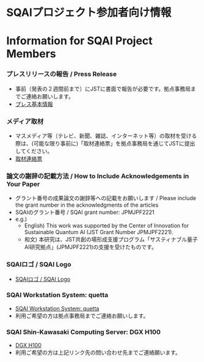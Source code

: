 # SQAIプロジェクト参加者向け情報

# Information for SQAI Project Members

### プレスリリースの報告 / Press Release

* 事前（発表の２週間前まで）にJSTに書面で報告が必要です。拠点事務局までご連絡お願いします。
* [プレス基本情報](https://www.jst.go.jp/pf/platform/file/puresu_kihonn_zyouhou.xlsx)

### メディア取材

* マスメディア等（テレビ、新聞、雑誌、インターネット等）の取材を受ける際は、(可能な限り事前に)「取材連絡票」を拠点事務局を通じてJSTに提出してください。
* [取材連絡票](https://www.jst.go.jp/pf/platform/file/syuzai_rennrakuhyou.xlsx)

### 論文の謝辞の記載方法 / How to Include Acknowledgements in Your Paper

* グラント番号の成果論文の謝辞等への記載をお願いします / Please include the grant number in the acknowledgments of the articles
* SQAIのグラント番号 / SQAI grant number: JPMJPF2221
* e.g.)
  * English) This work was supported by the Center of Innovation for Sustainable Quantum AI (JST Grant Number JPMJPF2221).
  * 和文) 本研究は、JST共創の場形成支援プログラム「サスティナブル量子AI研究拠点」(JPMJPF2221)の支援を受けたものです。

### SQAIロゴ / SQAI Logo

* [SQAIロゴ / SQAI Logo](logo/README.md)

### SQAI Workstation System: quetta

* [SQAI Workstation System: quetta](https://github.com/coi-sqai/quetta/blob/main/README.md)
* 利用ご希望の方は拠点事務局までご連絡お願いします。

### SQAI Shin-Kawasaki Computing Server: DGX H100

* [DGX H100](https://github.com/coi-sqai/information/blob/keio/skwsk_dgxh100.md)
* 利用ご希望の方は上記リンク先の問い合わせ先までご連絡願います。
